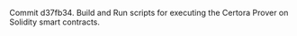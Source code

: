 Commit d37fb34.                    Build and Run scripts for executing the Certora Prover on Solidity smart contracts.